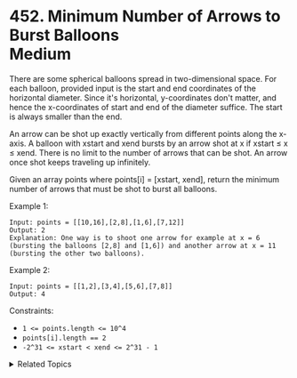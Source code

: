 # 452. Minimum Number of Arrows to Burst Balloons<br> Medium

There are some spherical balloons spread in two-dimensional space. For each balloon, provided input is the start and end coordinates of the horizontal diameter. Since it's horizontal, y-coordinates don't matter, and hence the x-coordinates of start and end of the diameter suffice. The start is always smaller than the end.

An arrow can be shot up exactly vertically from different points along the x-axis. A balloon with xstart and xend bursts by an arrow shot at x if xstart ≤ x ≤ xend. There is no limit to the number of arrows that can be shot. An arrow once shot keeps traveling up infinitely.

Given an array points where points[i] = [xstart, xend], return the minimum number of arrows that must be shot to burst all balloons.

Example 1:

```
Input: points = [[10,16],[2,8],[1,6],[7,12]]
Output: 2
Explanation: One way is to shoot one arrow for example at x = 6 (bursting the balloons [2,8] and [1,6]) and another arrow at x = 11 (bursting the other two balloons).
```

Example 2:

```
Input: points = [[1,2],[3,4],[5,6],[7,8]]
Output: 4
```

Constraints:

- `1 <= points.length <= 10^4`
- `points[i].length == 2`
- `-2^31 <= xstart < xend <= 2^31 - 1`

<details>

<summary> Related Topics </summary>

-   `Interval`

</details>
